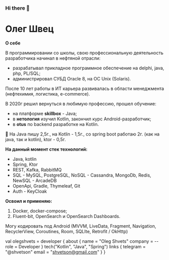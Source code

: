 ### Hi there 👋

# Олег Швец

**О себе**

В программировании со школы, свою профессиональную деятельность разработчика начинал в нефтяной отрасли:
- разрабатывал прикладное программное обеспечение на delphi, java, php, PL/SQL;
- администрировал СУБД Oracle 8, на ОС Unix (Solaris).

После 10 лет работы в ИТ карьера развивалась в области менеджмента (нефтехимия, логистика, e-commerce).

В 2020г решил вернуться в любимую профессию, прошел обучение:
- на платформе **skillbox** - Java;
- в **нетология** изучил Kotlin, закончил курс Android-разработчик;
- в **otus** по backend разработкe на Kotlin.

🔭 На Java пишу 2,5г., на Kotlin - 1,5г., со spring boot работаю 2г. (как на java, так и kotlin), ktor - 0,5г.

**На данный момент стек технологий:**
- Java, kotlin
- Spring, Ktor
- REST, Kafka, RabbitMQ
- SQL - MySQL, PostgreSQL, NoSQL - Cassandra, MongoDb, Redis, NewSQL - ArcadeDB
- OpenApi, Gradle, Thymeleaf, Git
- Auth - KeyCloak

**Освоил и применяю:**
1. Docker, docker-compose;
2. Fluent-bit, OpenSearch и OpenSearch Dashboards.

Могу кодировать под Android (MVVM, LiveData, Fragment, Navigation, RecyclerView, Coroutines, Room, SQLIte, Retrofit / OkHttp)

val olegshvets = developer {
    about {
        name = "Oleg Shvets"
        company = --
        role = Developer
    }
    tech("Kotlin", "Java", "Spring")
    links {
        telegram = "@shvetson"
        email = "shvetson@gmail.com"
    }
}

<!--
**shvetson/shvetson** is a ✨ _special_ ✨ repository because its `README.md` (this file) appears on your GitHub profile.

Here are some ideas to get you started:

- 🔭 I’m currently working on ...
- 🌱 I’m currently learning ...
- 👯 I’m looking to collaborate on ...
- 🤔 I’m looking for help with ...
- 💬 Ask me about ...
- 📫 How to reach me: ...
- 😄 Pronouns: ...
- ⚡ Fun fact: ...
-->
